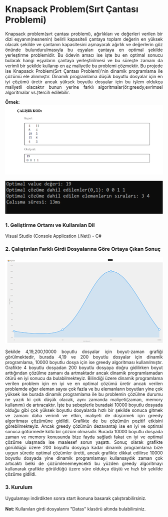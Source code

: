 <h1>Knapsack Problem(Sırt Çantası Problemi)</h1>
<p align="justify">Knapsack problem(sırt çantası problemi), ağırlıkları ve değerleri verilen bir dizi eşyanın(nesnenin) belirli kapasiteli çantaya toplam değerin en yüksek olacak şekilde ve çantanın kapasitesini aşmayarak ağırlık ve değerlerin göz önünde bulundurulmasıyla bu eşyaları çantaya en optimal şekilde yerleştirme problemidir. Bu ödevin amacı ise işte bu en optimal sonucu bularak hangi eşyaların çantaya yerleştirilmesi ve bu süreçte zamanı da verimli bir şekilde kullanıp en az maliyetle bu problemi çözmektir. Bu projede ise Knapsack Problem(Sırt Çantası Problemi)'nin dinamik programlama ile çözümü ele alınmıştır.
Dinamik programlama düşük boyutlu dosyalar için en iyi çözümü üretir ancak yüksek boyutlu 
dosyalar için bu işlem oldukça maliyetli olacaktır bunun yerine farklı algoritmalar(ör:greedy,evrimsel algoritmalar vs.)tercih edilebilir.</p>
<b>Örnek:</b>
<img src="KnapsackProblem/Images/knapsackproblem.PNG">
<br><br>
<img src="KnapsackProblem/Images/knapsackproblem3.PNG">

<h3>1. Geliştirme Ortamı ve Kullanılan Dil</h3>
Visual Studio (Console Application (.Net)) - C#

<h3>2. Çalıştırılan Farklı Girdi Dosyalarına Göre Ortaya Çıkan Sonuç</h3>

<img src="KnapsackProblem/Images/knapsackproblem2.PNG">
<p align="justify">Şekilde 4,19,200,10000 boyutlu dosyalar için boyut-zaman grafiği görülmektedir, burada 4,19 ve 200 boyutlu dosyalar için dinamik programlama, 10000 boyutlu dosya için ise greedy algoritması kullanılmıştır. Grafikte 4 boyutlu dosyadan 200 boyutlu dosyaya doğru gidilirken boyut arttığından çözülme zamanı da artmaktadır ancak dinamik programlamadan ötürü en iyi sonucu da bulabilmekteyiz. Bilindiği üzere dinamik programlama verilen problem için en iyi ve en optimal çözümü üretir ancak verilen problemde eğer eleman sayısı çok fazla ve bu elemanların boyutları yine çok yüksek ise burada dinamik programlama ile bu problemin çözülme durumu ne yazık ki çok düşük olacak, aynı zamanda maliyeti(zaman, memory kullanımı) de artıracaktır. İşte bu sebeplerle buradaki 10000 boyutlu dosyada olduğu gibi çok yüksek boyutlu dosyalarda hızlı bir şekilde sonuca gitmek ve zamanı daha verimli ve etkin, maliyeti de düşürmek için greedy algoritması çözümüne gidildi. Grafikte de bu çözümün pozitif etkisini görebilmekteyiz. Ancak greedy çözümün dezavantajı ise en iyi ve optimal sonuca götürmede kötü bir çözüm olmasıdır. Burada 10000 boyutlu dosyada zaman ve memory konusunda bize fayda sağladı fakat en iyi ve optimal çözüme ulaşmada ise maalesef sorun yaşattı. Sonuç olarak grafikte görüldüğü üzere 200 boyutlu dosyaya kadar dinamik programlama bize uygun sürede optimal çözümler üretti, ancak grafikte dikkat edilirse 10000 boyutlu dosyada yine dinamik programlamayı kullansaydık zaman çok artıcaktı belki de çözümlenemeyecekti bu yüzden greedy algoritmayı kullanarak grafikte görüldüğü üzere süre oldukça düştü ve hızlı bir şekilde çözüme gidildi.</p>

<h3>3. Kurulum</h3>
Uygulamayı indirdikten sonra start ikonuna basarak çalıştırabilirsiniz.
<br><br>
<b>Not: </b>Kullanılan girdi dosyalarını "Datas" klasörü altında bulabilirsiniz.
